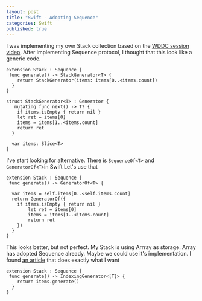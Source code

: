 ```yaml
---
layout: post
title: "Swift - Adopting Sequence"
categories: Swift
published: true
---
```


I was implementing my own Stack collection based on the [WDDC session video](https://developer.apple.com/videos/wwdc/2014/#404-video). After implementing Sequence protocol, I thought that this look like a generic code. 

```
extension Stack : Sequence {
 func generate() -> StackGenerator<T> {
    return StackGenerator(items: items[0..<items.count])
  }
}

struct StackGenerator<T> : Generator {
   mutating func next() -> T? {
    if items.isEmpty { return nil }
    let ret = items[0]
    items = items[1..<items.count]
    return ret
  }
  
  var items: Slice<T>
}

```

I've start looking for alternative. There is `SequenceOf<T>` and `GeneratorOf<T>`in Swift
Let's use that

```
extension Stack : Sequence {
 func generate() -> GeneratorOf<T> {

  var items = self.items[0..<self.items.count]
  return GeneratorOf({
    if items.isEmpty { return nil }
        let ret = items[0]
        items = items[1..<items.count]
        return ret
    })
  }
}
```
This looks better, but not perfect. My Stack is using Arrray<T> as storage. Array has adopted Sequence already. Maybe we could use it's implementation. I found [an article](http://robots.thoughtbot.com/swift-sequences) that does exactly what I want

```
extension Stack : Sequence {
 func generate() -> IndexingGenerator<[T]> {
    return items.generate()
  }
}
```